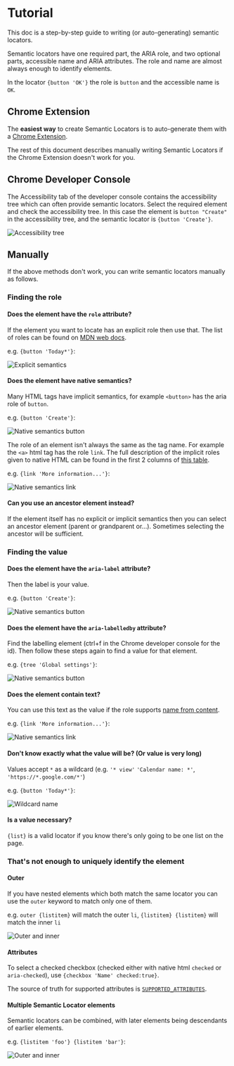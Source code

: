 # Tutorial

This doc is a step-by-step guide to writing (or auto-generating) semantic
locators.

Semantic locators have one required part, the ARIA role, and two optional parts,
accessible name and ARIA attributes. The role and name are almost always enough
to identify elements.

In the locator `{button 'OK'}` the role is `button` and the accessible name is
`OK`.

## Chrome Extension

The **easiest way** to create Semantic Locators is to auto-generate them with a
[Chrome Extension](https://chrome.google.com/webstore/detail/semantic-locators/cgjejnjgdbcogfgamjebgceckcmfcmji).

The rest of this document describes manually writing Semantic Locators if the
Chrome Extension doesn't work for you.

## Chrome Developer Console

The Accessibility tab of the developer console contains the accessibility tree
which can often provide semantic locators. Select the required element and check
the accessibility tree. In this case the element is `button "Create"` in the
accessibility tree, and the semantic locator is `{button 'Create'}`.

![Accessibility tree](img/a11y_tree.png)

## Manually

If the above methods don't work, you can write semantic locators manually as
follows.

### Finding the role

#### Does the element have the `role` attribute?

If the element you want to locate has an explicit role then use that. The list
of roles can be found on
[MDN web docs](https://developer.mozilla.org/en-US/docs/Web/Accessibility/ARIA/ARIA_Techniques).

e.g. `{button 'Today*'}`:

![Explicit semantics](img/explicit_semantics.png)

#### Does the element have native semantics?

Many HTML tags have implicit semantics, for example `<button>` has the aria role
of `button`.

e.g. `{button 'Create'}`:

![Native semantics button](img/native_semantics_button.png)

The role of an element isn't always the same as the tag name. For example the
`<a>` html tag has the role `link`. The full description of the implicit roles
given to native HTML can be found in the first 2 columns of
[this table](https://www.w3.org/TR/html-aria/#docconformance).

e.g. `{link 'More information...'}`:

![Native semantics link](img/native_semantics_link.png)

#### Can you use an ancestor element instead?

If the element itself has no explicit or implicit semantics then you can select
an ancestor element (parent or grandparent or...). Sometimes selecting the
ancestor will be sufficient.

### Finding the value

#### Does the element have the `aria-label` attribute?

Then the label is your value.

e.g. `{button 'Create'}`:

![Native semantics button](img/native_semantics_button.png)

#### Does the element have the `aria-labelledby` attribute?

Find the labelling element (ctrl+f in the Chrome developer console for the id).
Then follow these steps again to find a value for that element.

e.g. `{tree 'Global settings'}`:

![Native semantics button](img/aria_labelledby_example.png)

#### Does the element contain text?

You can use this text as the value if the role supports
[name from content](https://www.w3.org/TR/wai-aria/#namefromcontent).

e.g. `{link 'More information...'}`:

![Native semantics link](img/native_semantics_link.png)

#### Don't know exactly what the value will be? (Or value is very long)

Values accept `*` as a wildcard (e.g. `'* view'` `'Calendar name: *'`,
`'https://*.google.com/*'`)

e.g. `{button 'Today*'}`:

![Wildcard name](img/wildcard_name.png)

#### Is a value necessary?

`{list}` is a valid locator if you know there's only going to be one list on the
page.

### That's not enough to uniquely identify the element

#### Outer

If you have nested elements which both match the same locator you can use the
`outer` keyword to match only one of them.

e.g. `outer {listitem}` will match the outer `li`, `{listitem} {listitem}` will
match the inner `li`

![Outer and inner](img/outer.png)

#### Attributes

To select a checked checkbox (checked either with native html `checked` or
`aria-checked`), use `{checkbox 'Name' checked:true}`.

The source of truth for supported attributes is
[`SUPPORTED_ATTRIBUTES`](https://github.com/google/semantic-locators/search?q=SUPPORTED_ATTRIBUTES+filename%3Atypes.ts).

#### Multiple Semantic Locator elements

Semantic locators can be combined, with later elements being descendants of
earlier elements.

e.g. `{listitem 'foo'} {listitem 'bar'}`:

![Outer and inner](img/outer.png)
